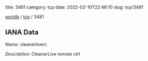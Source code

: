 title: 3481
category: tcp
date: 2022-02-10T22:46:10
slug: tcp/3481

[portdb](/) / [tcp](/category/tcp.html) / 3481


## IANA Data

_Name:_ cleanerliverc

_Description:_ CleanerLive remote ctrl

